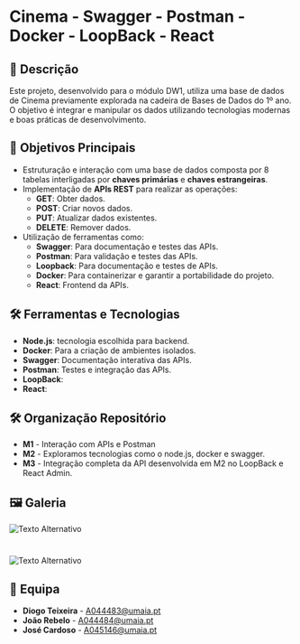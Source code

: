 # Cinema - Swagger - Postman - Docker - LoopBack - React

## 📖 Descrição

Este projeto, desenvolvido para o módulo DW1, utiliza uma base de dados de Cinema previamente explorada na cadeira de Bases de Dados do 1º ano. O objetivo é integrar e manipular os dados utilizando tecnologias modernas e boas práticas de desenvolvimento.

## 🎯 Objetivos Principais

- Estruturação e interação com uma base de dados composta por 8 tabelas interligadas por **chaves primárias** e **chaves estrangeiras**.
- Implementação de **APIs REST** para realizar as operações:
  - **GET**: Obter dados.
  - **POST**: Criar novos dados.
  - **PUT**: Atualizar dados existentes.
  - **DELETE**: Remover dados.
- Utilização de ferramentas como:
  - **Swagger**: Para documentação e testes das APIs.
  - **Postman**: Para validação e testes das APIs.
  - **Loopback**: Para documentação e testes de APIs.
  - **Docker**: Para containerizar e garantir a portabilidade do projeto.
  - **React**: Frontend da APIs.

## 🛠️ Ferramentas e Tecnologias

- **Node.js**: tecnologia escolhida para backend.
- **Docker**: Para a criação de ambientes isolados.
- **Swagger**: Documentação interativa das APIs.
- **Postman**: Testes e integração das APIs.
- **LoopBack**:
- **React**:

## 🛠️ Organização Repositório
- **M1** - Interação com APIs e Postman
- **M2** - Exploramos tecnologias como o node.js, docker e swagger.
- **M3** - Integração completa da API desenvolvida em M2 no LoopBack e React Admin.

## 🖼️ Galeria
![Texto Alternativo](https://github.com/inf24dw1g31/DW-M2/blob/main/img/dashboard.jpg)
#
![Texto Alternativo](https://github.com/inf24dw1g31/DW-M2/blob/main/img/funcao.jpg)

## 👥 Equipa

- **Diogo Teixeira** - [A044483@umaia.pt](mailto:A044483@umaia.pt)
- **João Rebelo** - [A044484@umaia.pt](mailto:A044484@umaia.pt)
- **José Cardoso** - [A045146@umaia.pt](mailto:A045146@umaia.pt)
